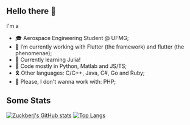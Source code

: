 ## Hello there 👋

I'm a

- 🎓 Aerospace Engineering Student @ UFMG;
- 🔭 I’m currently working with Flutter (the framework) and flutter (the phenomenae); 
- 🌱 Currently learning Julia!
- 🤖 Code mostly in Python, Matlab and JS/TS;
- 🎗️ Other languages: C/C++, Java, C#, Go and Ruby;
- 🚨 Please, I don't wanna work with: PHP;


## Some Stats

[![Zuckberj's GitHub stats](https://github-readme-stats.vercel.app/api?username=zuckberj&count_private=true&show_icons=true)](https://github.com/anuraghazra/github-readme-stats)
[![Top Langs](https://github-readme-stats.vercel.app/api/top-langs/?username=zuckberj&layout=compact)](https://github.com/anuraghazra/github-readme-stats)

<!--
**zuckberj/zuckberj** is a ✨ _special_ ✨ repository because its `README.md` (this file) appears on your GitHub profile.

Here are some ideas to get you started:

- 🔭 I’m currently working on ...

- 👯 I’m looking to collaborate on ...
- 🤔 I’m looking for help with ...
- 💬 Ask me about ...
- 📫 How to reach me: ...
- 😄 Pronouns: ...
- ⚡ Fun fact: ...
-->
